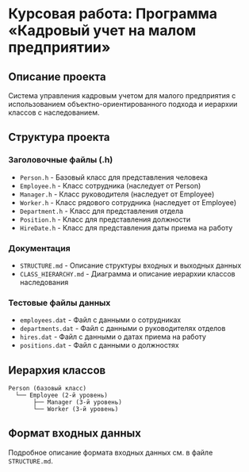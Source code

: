 # Курсовая работа: Программа «Кадровый учет на малом предприятии»

## Описание проекта

Система управления кадровым учетом для малого предприятия с использованием объектно-ориентированного подхода и иерархии классов с наследованием.

## Структура проекта

### Заголовочные файлы (.h)

- `Person.h` - Базовый класс для представления человека
- `Employee.h` - Класс сотрудника (наследует от Person)
- `Manager.h` - Класс руководителя (наследует от Employee)
- `Worker.h` - Класс рядового сотрудника (наследует от Employee)
- `Department.h` - Класс для представления отдела
- `Position.h` - Класс для представления должности
- `HireDate.h` - Класс для представления даты приема на работу

### Документация

- `STRUCTURE.md` - Описание структуры входных и выходных данных
- `CLASS_HIERARCHY.md` - Диаграмма и описание иерархии классов наследования

### Тестовые файлы данных

- `employees.dat` - Файл с данными о сотрудниках
- `departments.dat` - Файл с данными о руководителях отделов
- `hires.dat` - Файл с данными о датах приема на работу
- `positions.dat` - Файл с данными о должностях

## Иерархия классов

```
Person (базовый класс)
  └── Employee (2-й уровень)
       ├── Manager (3-й уровень)
       └── Worker (3-й уровень)
```

## Формат входных данных

Подробное описание формата входных данных см. в файле `STRUCTURE.md`.

